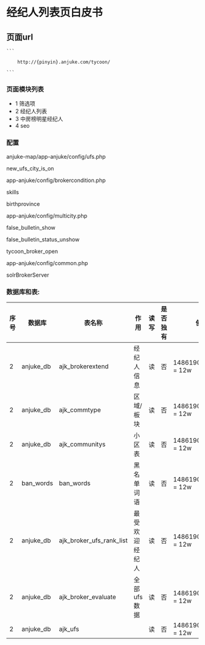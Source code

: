 # 经纪人列表页白皮书

## 页面url

    ```
    
        http://{pinyin}.anjuke.com/tycoon/
    
    ```
    
### 页面模块列表
 
* 1 筛选项
* 2 经纪人列表
* 3 中房榜明星经纪人
* 4 seo


### 配置

anjuke-map/app-anjuke/config/ufs.php

new_ufs_city_is_on 

app-anjuke/config/brokercondition.php

skills

birthprovince

app-anjuke/config/multicity.php

false_bulletin_show

false_bulletin_status_unshow

tycoon_broker_open

app-anjuke/config/common.php

solrBrokerServer

### 数据库和表:
|序号|数据库|表名称|作用|读写|是否独有|使用量|
| ---|--- |  --- | --- | --- | --- | --- |
|2 |anjuke_db|ajk_brokerextend|经纪人信息|读|否|1486190*89%*10% = 12w|
|2 |anjuke_db|ajk_commtype|区域/板块|读|否|1486190*89%*10% = 12w|
|2 |anjuke_db|ajk_communitys|小区表|读|否|1486190*89%*10% = 12w|
|2 |ban_words|ban_words|黑名单词语|读|否|1486190*89%*10% = 12w|
|2 |anjuke_db|ajk_broker_ufs_rank_list|最受欢迎经纪人|读|否|1486190*89%*10% = 12w|
|2 |anjuke_db|ajk_broker_evaluate|全部ufs数据|读|否|1486190*89%*10% = 12w|
|2 |anjuke_db|ajk_ufs||读|否|1486190*89%*10% = 12w|

